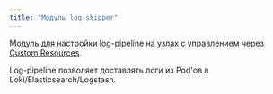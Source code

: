 ```yaml
---
title: "Модуль log-shipper"
---
```


Модуль для настройки log-pipeline на узлах с управлением через [Custom Resources](cr.html).

Log-pipeline позволяет доставлять логи из Pod'ов в Loki/Elasticsearch/Logstash.
